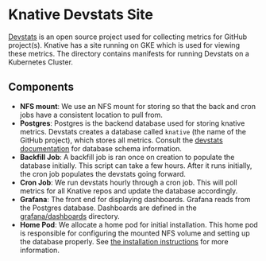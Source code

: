 # Knative Devstats Site

[Devstats](https://github.com/cncf/devstats) is an open source project used for collecting metrics for GitHub project(s). Knative has a site running on GKE which is used for viewing these metrics. The directory contains manifests for running Devstats on a Kubernetes Cluster.

## Components
- **NFS mount**: We use an NFS mount for storing so that the back and cron jobs have a consistent location to pull from.
- **Postgres**: Postgres is the backend database used for storing knative metrics. Devstats creates a database called `knative` (the name of the GitHub project), which stores all metrics. Consult the [devstats documentation](https://github.com/cncf/devstats/blob/master/USAGE.md#database-structure) for database schema information.
- **Backfill Job**: A backfill job is ran once on creation to populate the database initially. This script can take a few hours. After it runs initially, the cron job populates the devstats going forward.
- **Cron Job**: We run devstats hourly through a cron job. This will poll metrics for all Knative repos and update the database accordingly.
- **Grafana**: The front end for displaying dashboards. Grafana reads from the Postgres database. Dashboards are defined in the [grafana/dashboards](grafana/dashboards/knative/) directory.
- **Home Pod**: We allocate a home pod for initial installation. This home pod is responsible for configuring the mounted NFS volume and setting up the database properly. See [the installation instructions](INSTALL.md) for more information.

